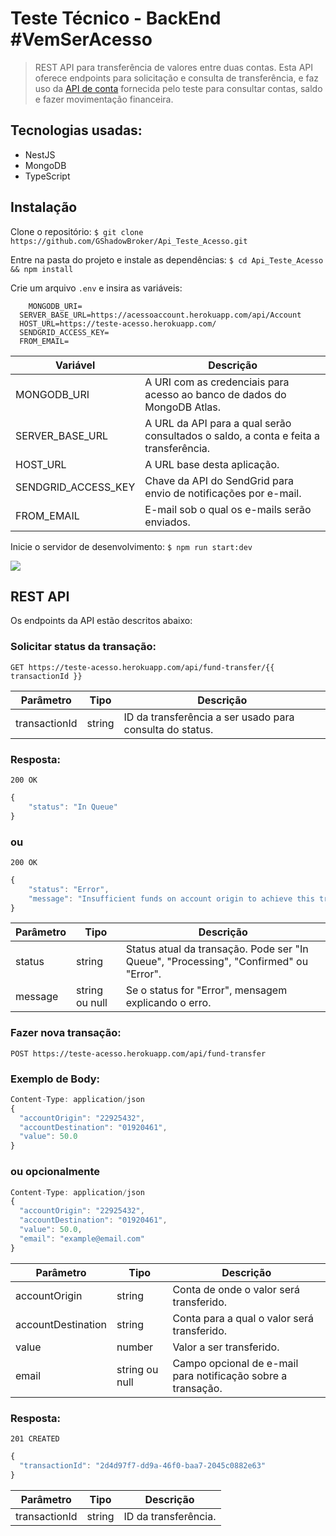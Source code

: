 # Teste Técnico - BackEnd #VemSerAcesso
> REST API para transferência de valores entre duas contas. Esta API oferece endpoints para solicitação e consulta de transferência, e faz uso da [API de conta](https://acessoaccount.herokuapp.com/swagger/index.html) fornecida pelo teste para consultar contas, saldo e fazer movimentação financeira.

## Tecnologias usadas:
- NestJS
- MongoDB
- TypeScript

## Instalação

Clone o repositório:
`$ git clone https://github.com/GShadowBroker/Api_Teste_Acesso.git`


Entre na pasta do projeto e instale as dependências:
`$ cd Api_Teste_Acesso && npm install`


Crie um arquivo `.env` e insira as variáveis:
```
	MONGODB_URI=
  SERVER_BASE_URL=https://acessoaccount.herokuapp.com/api/Account
  HOST_URL=https://teste-acesso.herokuapp.com/
  SENDGRID_ACCESS_KEY=
  FROM_EMAIL=

```
| Variável | Descrição                    |
| ------------- | ------------------------------ |
| MONGODB_URI      | A URI com as credenciais para acesso ao banco de dados do MongoDB Atlas.       |
| SERVER_BASE_URL   | A URL da API para a qual serão consultados o saldo, a conta e feita a transferência.     |
| HOST_URL   | A URL base desta aplicação.     |
| SENDGRID_ACCESS_KEY   | Chave da API do SendGrid para envio de notificações por e-mail.     |
| FROM_EMAIL   | E-mail sob o qual os e-mails serão enviados.     |


Inicie o servidor de desenvolvimento:
`$ npm run start:dev`

![](https://i.imgur.com/DZr3LLR.png)


## REST API
Os endpoints da API estão descritos abaixo:


### Solicitar status da transação:

`GET https://teste-acesso.herokuapp.com/api/fund-transfer/{{ transactionId }}`


Parâmetro  | Tipo | Descrição
------------- | ------------- | ----------
transactionId  | string | ID da transferência a ser usado para consulta do status.


### Resposta:

`200 OK`
```javascript
{
    "status": "In Queue"
}
```

### ou

`200 OK`
```javascript
{
    "status": "Error",
    "message": "Insufficient funds on account origin to achieve this transaction"
}
```

Parâmetro  | Tipo | Descrição
------------- | ------------- | ---------
status  | string | Status atual da transação. Pode ser "In Queue", "Processing", "Confirmed" ou "Error".
message | string ou null | Se o status for "Error", mensagem explicando o erro.

### Fazer nova transação:

`POST https://teste-acesso.herokuapp.com/api/fund-transfer`

### Exemplo de Body:

```javascript
Content-Type: application/json
{
  "accountOrigin": "22925432",
  "accountDestination": "01920461",
  "value": 50.0
}
```
### ou opcionalmente

```javascript
Content-Type: application/json
{
  "accountOrigin": "22925432",
  "accountDestination": "01920461",
  "value": 50.0,
  "email": "example@email.com"
}
```


Parâmetro  | Tipo | Descrição
------------- | ------------- | ---------
accountOrigin  | string | Conta de onde o valor será transferido.
accountDestination  | string | Conta para a qual o valor será transferido.
value  | number | Valor a ser transferido.
email  | string ou null | Campo opcional de e-mail para notificação sobre a transação.


### Resposta:

`201 CREATED`
```javascript
{
  "transactionId": "2d4d97f7-dd9a-46f0-baa7-2045c0882e63"
}
```

Parâmetro  | Tipo | Descrição
------------- | ------------- | ---------
transactionId  | string | ID da transferência.


